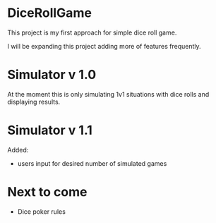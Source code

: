 # DiceRollGame
This project is my first approach for simple dice roll game. 

I will be expanding this project adding more of features frequently.

# Simulator v 1.0
At the moment this is only simulating 1v1 situations with dice rolls and displaying results.

# Simulator v 1.1
Added:<br>
- users input for desired number of simulated games

# Next to come

- Dice poker rules